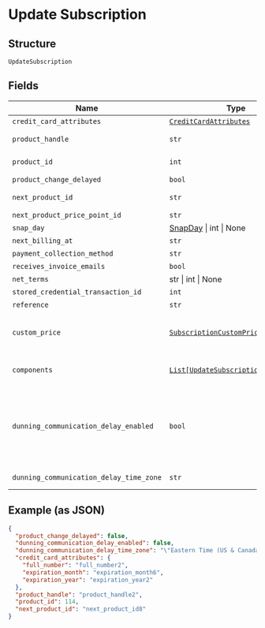 
# Update Subscription

## Structure

`UpdateSubscription`

## Fields

| Name | Type | Tags | Description |
|  --- | --- | --- | --- |
| `credit_card_attributes` | [`CreditCardAttributes`](../../doc/models/credit-card-attributes.md) | Optional | - |
| `product_handle` | `str` | Optional | Set to the handle of a different product to change the subscription's product |
| `product_id` | `int` | Optional | Set to the id of a different product to change the subscription's product |
| `product_change_delayed` | `bool` | Optional | **Default**: `False` |
| `next_product_id` | `str` | Optional | Set to an empty string to cancel a delayed product change. |
| `next_product_price_point_id` | `str` | Optional | - |
| `snap_day` | [SnapDay](../../doc/models/snap-day.md) \| int \| None | Optional | This is a container for one-of cases. |
| `next_billing_at` | `str` | Optional | - |
| `payment_collection_method` | `str` | Optional | - |
| `receives_invoice_emails` | `bool` | Optional | - |
| `net_terms` | str \| int \| None | Optional | This is a container for one-of cases. |
| `stored_credential_transaction_id` | `int` | Optional | - |
| `reference` | `str` | Optional | - |
| `custom_price` | [`SubscriptionCustomPrice`](../../doc/models/subscription-custom-price.md) | Optional | (Optional) Used in place of `product_price_point_id` to define a custom price point unique to the subscription |
| `components` | [`List[UpdateSubscriptionComponent]`](../../doc/models/update-subscription-component.md) | Optional | (Optional) An array of component ids and custom prices to be added to the subscription. |
| `dunning_communication_delay_enabled` | `bool` | Optional | Enable Communication Delay feature, making sure no communication (email or SMS) is sent to the Customer between 9PM and 8AM in time zone set by the `dunning_communication_delay_time_zone` attribute.<br>**Default**: `False` |
| `dunning_communication_delay_time_zone` | `str` | Optional | Time zone for the Dunning Communication Delay feature. |

## Example (as JSON)

```json
{
  "product_change_delayed": false,
  "dunning_communication_delay_enabled": false,
  "dunning_communication_delay_time_zone": "\"Eastern Time (US & Canada)\"",
  "credit_card_attributes": {
    "full_number": "full_number2",
    "expiration_month": "expiration_month6",
    "expiration_year": "expiration_year2"
  },
  "product_handle": "product_handle2",
  "product_id": 114,
  "next_product_id": "next_product_id8"
}
```

